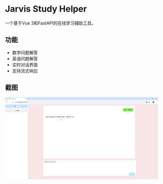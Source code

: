 # Jarvis Study Helper

一个基于Vue 3和FastAPI的在线学习辅助工具。

## 功能

- 数学问题解答
- 英语问题解答
- 实时对话界面
- 支持流式响应

## 截图

![项目截图](assets/1.png)


